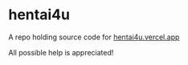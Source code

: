 # hentai4u

A repo holding source code for [hentai4u.vercel.app]("https://hentai4u.vercel.app", "hentai4u")

All possible help is appreciated!
